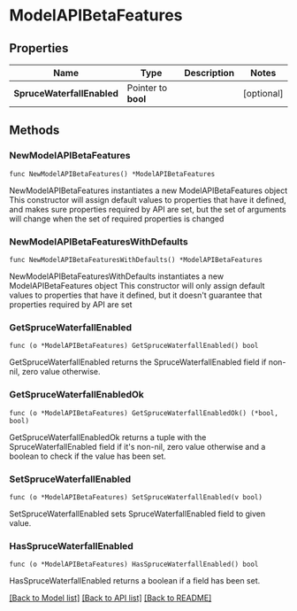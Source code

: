 # ModelAPIBetaFeatures

## Properties

Name | Type | Description | Notes
------------ | ------------- | ------------- | -------------
**SpruceWaterfallEnabled** | Pointer to **bool** |  | [optional] 

## Methods

### NewModelAPIBetaFeatures

`func NewModelAPIBetaFeatures() *ModelAPIBetaFeatures`

NewModelAPIBetaFeatures instantiates a new ModelAPIBetaFeatures object
This constructor will assign default values to properties that have it defined,
and makes sure properties required by API are set, but the set of arguments
will change when the set of required properties is changed

### NewModelAPIBetaFeaturesWithDefaults

`func NewModelAPIBetaFeaturesWithDefaults() *ModelAPIBetaFeatures`

NewModelAPIBetaFeaturesWithDefaults instantiates a new ModelAPIBetaFeatures object
This constructor will only assign default values to properties that have it defined,
but it doesn't guarantee that properties required by API are set

### GetSpruceWaterfallEnabled

`func (o *ModelAPIBetaFeatures) GetSpruceWaterfallEnabled() bool`

GetSpruceWaterfallEnabled returns the SpruceWaterfallEnabled field if non-nil, zero value otherwise.

### GetSpruceWaterfallEnabledOk

`func (o *ModelAPIBetaFeatures) GetSpruceWaterfallEnabledOk() (*bool, bool)`

GetSpruceWaterfallEnabledOk returns a tuple with the SpruceWaterfallEnabled field if it's non-nil, zero value otherwise
and a boolean to check if the value has been set.

### SetSpruceWaterfallEnabled

`func (o *ModelAPIBetaFeatures) SetSpruceWaterfallEnabled(v bool)`

SetSpruceWaterfallEnabled sets SpruceWaterfallEnabled field to given value.

### HasSpruceWaterfallEnabled

`func (o *ModelAPIBetaFeatures) HasSpruceWaterfallEnabled() bool`

HasSpruceWaterfallEnabled returns a boolean if a field has been set.


[[Back to Model list]](../README.md#documentation-for-models) [[Back to API list]](../README.md#documentation-for-api-endpoints) [[Back to README]](../README.md)


